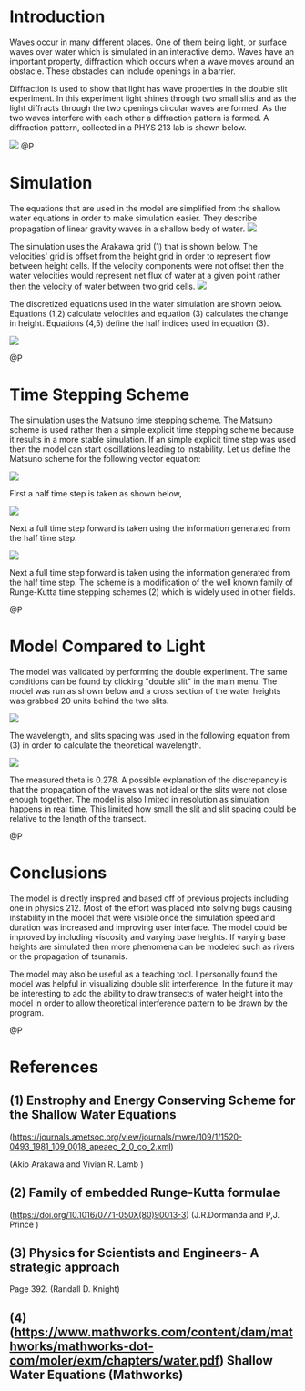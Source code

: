 # Introduction

Waves occur in many different places. One of them being light, or surface waves over water which is simulated in an interactive demo. Waves have an important property, diffraction which occurs when a wave moves around an obstacle. These obstacles can include openings in a barrier.

Diffraction is used to show that light has wave properties in the double slit experiment. In this experiment light shines through two small slits and as the light diffracts through the two openings circular waves are formed. As the two waves interfere with each other a diffraction pattern is formed. A diffraction pattern, collected in a PHYS 213 lab is shown below.

![](lab.png)
@P

# Simulation


The equations that are used in the model are simplified from the shallow water equations in order to make simulation easier. They describe propagation of linear gravity waves in a shallow body of water.
![](equation2.png)

The simulation uses the Arakawa grid (1) that is shown below. The velocities' grid is offset from the height grid in order to represent flow between height cells. If the velocity components were not offset then the water velocities would represent net flux of water at a given point rather then the velocity of water between two grid cells.
![](scheme.png)

The discretized equations used in the water simulation are shown below. Equations (1,2) calculate velocities and equation (3) calculates the change in height. Equations (4,5) define the half indices used in equation (3).

![](equation3.png)
           
@P
#  Time Stepping Scheme

The simulation uses the Matsuno time stepping scheme. The Matsuno scheme is used rather then a simple explicit time stepping scheme because it results in a more stable simulation. If an simple explicit time step was used then the model can start oscillations leading to instability. Let us define the Matsuno scheme for the following vector equation:

![](equation4.png)

First a half time step is taken as shown below,

![](equation5.png)

Next a full time step forward is taken using the information generated from the half time step.

![](equation6.png)

Next a full time step forward is taken using the information generated from the half time step. The scheme is a modification of the well known family of Runge-Kutta time stepping schemes (2) which is widely used in other fields.


@P
# Model Compared to Light

The model was validated by performing the double experiment. The same conditions can be found by clicking "double slit" in the main menu. The model was run as shown below and a cross section of the water heights was grabbed 20 units behind the two slits. 

![](double_slit.png)

The wavelength, and slits spacing was used in the following equation from (3) in order to calculate the theoretical wavelength.

![](equation7.png)

The measured theta is 0.278. A possible explanation of the discrepancy is that the propagation of the waves was not ideal or the slits were not close enough together. The model is also limited in resolution as simulation happens in real time. This limited how small the slit and slit spacing could be relative to the length of the transect.

@P
# Conclusions
The model is directly inspired and based off of previous projects including one in physics 212. Most of the effort was placed into solving bugs causing instability in the model that were visible once the simulation speed and duration was increased and improving user interface. The model could be improved by including viscosity and varying base heights. If varying base heights are simulated then more phenomena can be modeled such as rivers or the propagation of tsunamis.

The model may also be useful as a teaching tool. I personally found the model was helpful in visualizing double slit interference. In the future it may be interesting to add the ability to draw transects of water height into the model in order to allow theoretical interference pattern to be drawn by the program.

@P
# References
## (1) Enstrophy and Energy Conserving Scheme for the Shallow Water Equations 

(https://journals.ametsoc.org/view/journals/mwre/109/1/1520-0493_1981_109_0018_apeaec_2_0_co_2.xml) 

(Akio Arakawa and Vivian R. Lamb )

## (2) Family of embedded Runge-Kutta formulae
(https://doi.org/10.1016/0771-050X(80)90013-3) (J.R.Dormanda and P,J. Prince )

## (3) Physics for Scientists and Engineers- A strategic approach
Page 392.
(Randall D. Knight)
## (4) (https://www.mathworks.com/content/dam/mathworks/mathworks-dot-com/moler/exm/chapters/water.pdf) Shallow Water Equations (Mathworks)
